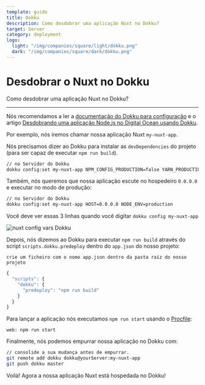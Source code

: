 ```yaml
---
template: guide
title: Dokku
description: Como desdobrar uma aplicação Nuxt no Dokku?
target: Server
category: deployment
logo:
  light: "/img/companies/square/light/dokku.png"
  dark: "/img/companies/square/dark/dokku.png"
---
```

# Desdobrar o Nuxt no Dokku

Como desdobrar uma aplicação Nuxt no Dokku?

---

Nós recomendamos a ler a [documentação do Dokku para configuração](http://dokku.viewdocs.io/dokku/getting-started/installation/) e o artigo [Desdobrando uma aplicação Node.js no Digital Ocean usando Dokku](http://jakeklassen.com/post/deploying-a-node-app-on-digital-ocean-using-dokku/).

Por exemplo, nós iremos chamar nossa aplicação Nuxt `my-nuxt-app`.

Nós precisamos dizer ao Dokku para instalar as `devDependencies` do projeto (para ser capaz de executar `npm run build`).

```bash
// no Servidor do Dokku
dokku config:set my-nuxt-app NPM_CONFIG_PRODUCTION=false YARN_PRODUCTION=false
```

Também, nós queremos que nossa aplicação escute no hospedeiro `0.0.0.0` e executar no modo de produção:

```bash
// no Servidor do Dokku
dokku config:set my-nuxt-app HOST=0.0.0.0 NODE_ENV=production
```

Você deve ver essas 3 linhas quando você digitar `dokku config my-nuxt-app`

![nuxt config vars Dokku](https://i.imgur.com/9FNsaoQ.png)

Depois, nós dizemos ao Dokku para executar `npm run build` através do script `scripts.dokku.predeploy` dentro do `app.json` do nosso projeto:

`crie um ficheiro com o nome app.json dentro da pasta raíz do nosso projeto`

```js
{
  "scripts": {
    "dokku": {
      "predeploy": "npm run build"
    }
  }
}
```

Para lançar a aplicação nós executamos `npm run start` usando o [Procfile](http://dokku.viewdocs.io/dokku/deployment/methods/dockerfiles/#procfiles-and-multiple-processes):

```
web: npm run start
```

Finalmente, nós podemos empurrar nossa aplicação no Dokku com:

```bash
// consolide a sua mudança antes de empurrar.
git remote add dokku dokku@yourServer:my-nuxt-app
git push dokku master
```

Voilà! Agora a nossa aplicação Nuxt está hospedada no Dokku!
